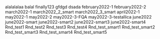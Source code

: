 alalalalaa
balal
finally123
gfdgd
dsada
february2022-1
february2022-2
march2022-1
march2022_2_smart
march2022_3_smart
april2022-1
may2022-1
may2022-2
may2022-3-FQA
may2022-3-testallica
june2022
june2022-smart
june2022-smart2
june2022-smart3
june2022-smart4
Rnd_test1
Rnd_test2
Rnd_test3
Rnd_test4
Rnd_test_smart1
Rnd_test_smart2
Rnd_test_smart3
Rnd_test_smart4
Rnd_test_smart5
